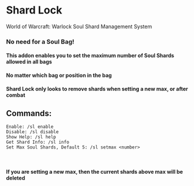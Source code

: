 # Shard Lock 
World of Warcraft: Warlock Soul Shard Management System

### No need for a Soul Bag!  
#### This addon enables you to set the maximum   number of Soul Shards allowed in all bags  
#### No matter which bag or position in the bag  
#### Shard Lock only looks to remove shards when setting a new max, or after combat  

## Commands:
``` 
Enable: /sl enable
Disable: /sl disable
Show Help: /sl help
Get Shard Info: /sl info
Set Max Soul Shards, Default 5: /sl setmax <number>
```
 
#### If you are setting a new max, then the current shards above max will be deleted
 
